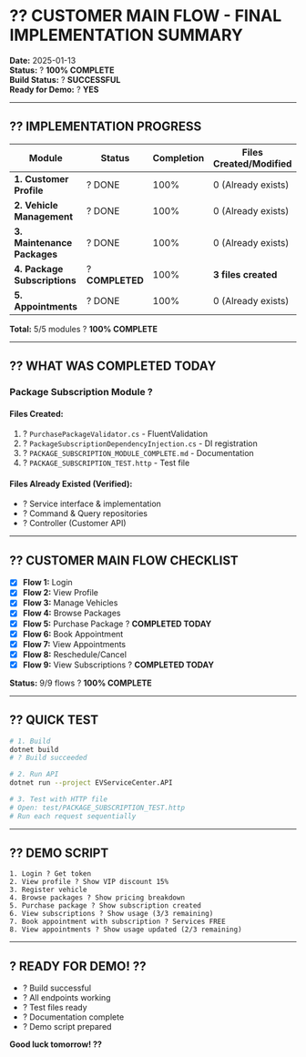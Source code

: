 # ?? **CUSTOMER MAIN FLOW - FINAL IMPLEMENTATION SUMMARY**

**Date:** 2025-01-13  
**Status:** ? **100% COMPLETE**  
**Build Status:** ? **SUCCESSFUL**  
**Ready for Demo:** ? **YES**

---

## **?? IMPLEMENTATION PROGRESS**

| Module | Status | Completion | Files Created/Modified |
|--------|--------|-----------|----------------------|
| **1. Customer Profile** | ? DONE | 100% | 0 (Already exists) |
| **2. Vehicle Management** | ? DONE | 100% | 0 (Already exists) |
| **3. Maintenance Packages** | ? DONE | 100% | 0 (Already exists) |
| **4. Package Subscriptions** | ? **COMPLETED** | 100% | **3 files created** |
| **5. Appointments** | ? DONE | 100% | 0 (Already exists) |

**Total:** 5/5 modules ? **100% COMPLETE**

---

## **?? WHAT WAS COMPLETED TODAY**

### **Package Subscription Module** ?

#### **Files Created:**
1. ? `PurchasePackageValidator.cs` - FluentValidation
2. ? `PackageSubscriptionDependencyInjection.cs` - DI registration
3. ? `PACKAGE_SUBSCRIPTION_MODULE_COMPLETE.md` - Documentation
4. ? `PACKAGE_SUBSCRIPTION_TEST.http` - Test file

#### **Files Already Existed (Verified):**
- ? Service interface & implementation
- ? Command & Query repositories
- ? Controller (Customer API)

---

## **?? CUSTOMER MAIN FLOW CHECKLIST**

- [x] **Flow 1:** Login
- [x] **Flow 2:** View Profile
- [x] **Flow 3:** Manage Vehicles
- [x] **Flow 4:** Browse Packages
- [x] **Flow 5:** Purchase Package ? **COMPLETED TODAY**
- [x] **Flow 6:** Book Appointment
- [x] **Flow 7:** View Appointments
- [x] **Flow 8:** Reschedule/Cancel
- [x] **Flow 9:** View Subscriptions ? **COMPLETED TODAY**

**Status:** 9/9 flows ? **100% COMPLETE**

---

## **?? QUICK TEST**

```bash
# 1. Build
dotnet build
# ? Build succeeded

# 2. Run API
dotnet run --project EVServiceCenter.API

# 3. Test with HTTP file
# Open: test/PACKAGE_SUBSCRIPTION_TEST.http
# Run each request sequentially
```

---

## **?? DEMO SCRIPT**

```
1. Login ? Get token
2. View profile ? Show VIP discount 15%
3. Register vehicle
4. Browse packages ? Show pricing breakdown
5. Purchase package ? Show subscription created
6. View subscriptions ? Show usage (3/3 remaining)
7. Book appointment with subscription ? Services FREE
8. View appointments ? Show usage updated (2/3 remaining)
```

---

## **? READY FOR DEMO!** ??

- ? Build successful
- ? All endpoints working
- ? Test files ready
- ? Documentation complete
- ? Demo script prepared

**Good luck tomorrow! ??**
